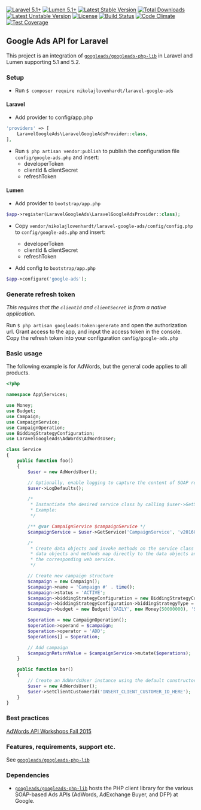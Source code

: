 <p align="center">
<img src="https://cloud.githubusercontent.com/assets/3541622/11866448/7da4660e-a4ab-11e5-9ef1-941342e177bb.png" alt="">
</p>

[![Laravel 5.1+](https://img.shields.io/badge/Laravel-5.1+-orange.svg?style=flat-square)](http://laravel.com) [![Lumen 5.1+](https://img.shields.io/badge/Lumen-5.1+-orange.svg?style=flat-square)](http://lumen.laravel.com) [![Latest Stable Version](https://poser.pugx.org/nikolajlovenhardt/laravel-google-ads/v/stable)](https://packagist.org/packages/nikolajlovenhardt/laravel-google-ads) [![Total Downloads](https://poser.pugx.org/nikolajlovenhardt/laravel-google-ads/downloads)](https://packagist.org/packages/nikolajlovenhardt/laravel-google-ads) [![Latest Unstable Version](https://poser.pugx.org/nikolajlovenhardt/laravel-google-ads/v/unstable)](https://packagist.org/packages/nikolajlovenhardt/laravel-google-ads) [![License](https://poser.pugx.org/nikolajlovenhardt/laravel-google-ads/license)](https://packagist.org/packages/nikolajlovenhardt/laravel-google-ads) [![Build Status](https://travis-ci.org/nikolajlovenhardt/laravel-google-ads.svg?branch=master)](https://travis-ci.org/nikolajlovenhardt/laravel-google-ads) [![Code Climate](https://codeclimate.com/github/nikolajlovenhardt/laravel-google-ads/badges/gpa.svg)](https://codeclimate.com/github/nikolajlovenhardt/laravel-google-ads) [![Test Coverage](https://codeclimate.com/github/nikolajlovenhardt/laravel-google-ads/badges/coverage.svg)](https://codeclimate.com/github/nikolajlovenhardt/laravel-google-ads/coverage)

## Google Ads API for Laravel

This project is an integration of [`googleads/googleads-php-lib`](https://github.com/googleads/googleads-php-lib) in Laravel and Lumen supporting 5.1 and 5.2.

### Setup
- Run `$ composer require nikolajlovenhardt/laravel-google-ads`

#### Laravel

- Add provider to config/app.php

```php
'providers' => [
    LaravelGoogleAds\LaravelGoogleAdsProvider::class,
],
```

- Run `$ php artisan vendor:publish` to publish the configuration file `config/google-ads.php` and insert:
    - developerToken
    - clientId & clientSecret
    - refreshToken

#### Lumen

- Add provider to `bootstrap/app.php`

```php
$app->register(LaravelGoogleAds\LaravelGoogleAdsProvider::class);
```

- Copy `vendor/nikolajlovenhardt/laravel-google-ads/config/config.php` to `config/google-ads.php` and insert:
    - developerToken
    - clientId & clientSecret
    - refreshToken

- Add config to `bootstrap/app.php`

```php
$app->configure('google-ads');
```

### Generate refresh token
*This requires that the `clientId` and `clientSecret` is from a native application.*

Run `$ php artisan googleads:token:generate` and open the authorization url. Grant access to the app, and input the
access token in the console. Copy the refresh token into your configuration `config/google-ads.php`

### Basic usage

The following example is for AdWords, but the general code applies to all
products.


```php
<?php

namespace App\Services;

use Money;
use Budget;
use Campaign;
use CampaignService;
use CampaignOperation;
use BiddingStrategyConfiguration;
use LaravelGoogleAds\AdWords\AdWordsUser;

class Service
{
    public function foo()
    {
        $user = new AdWordsUser();

        // Optionally, enable logging to capture the content of SOAP requests and responses.
        $user->LogDefaults();

        /*
         * Instantiate the desired service class by calling $user->GetService([SERVICE], [VERSION])
         * Example:
         */

        /** @var CampaignService $campaignService */
        $campaignService = $user->GetService('CampaignService', 'v201603');

        /*
         * Create data objects and invoke methods on the service class instance. The
         * data objects and methods map directly to the data objects and requests for
         * the corresponding web service.
         */

        // Create new campaign structure
        $campaign = new Campaign();
        $campaign->name = 'Campaign #' . time();
        $campaign->status = 'ACTIVE';
        $campaign->biddingStrategyConfiguration = new BiddingStrategyConfiguration();
        $campaign->biddingStrategyConfiguration->biddingStrategyType = 'MANUAL_CPC';
        $campaign->budget = new Budget('DAILY', new Money(50000000), 'STANDARD');

        $operation = new CampaignOperation();
        $operation->operand = $campaign;
        $operation->operator = 'ADD';
        $operations[] = $operation;

        // Add campaign
        $campaignReturnValue = $campaignService->mutate($operations);
    }

    public function bar()
    {
        // Create an AdWordsUser instance using the default constructor
        $user = new AdWordsUser();
        $user->SetClientCustomerId('INSERT_CLIENT_CUSTOMER_ID_HERE');
    }
}
```

### Best practices
[AdWords API Workshops Fall 2015](https://www.youtube.com/playlist?list=PLKByxjzUC-N8mEDQF9ARMMkSv0AmYbpsh)

### Features, requirements, support etc.
See [`googleads/googleads-php-lib`](https://github.com/googleads/googleads-php-lib/blob/master/README.md)

### Dependencies
- [`googleads/googleads-php-lib`](https://github.com/googleads/googleads-php-lib) hosts the PHP client library for the various SOAP-based Ads APIs (AdWords, AdExchange Buyer, and DFP) at Google.
